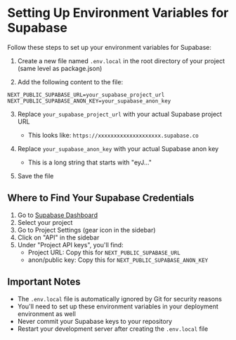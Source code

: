 # Setting Up Environment Variables for Supabase

Follow these steps to set up your environment variables for Supabase:

1. Create a new file named `.env.local` in the root directory of your project (same level as package.json)

2. Add the following content to the file:

```
NEXT_PUBLIC_SUPABASE_URL=your_supabase_project_url
NEXT_PUBLIC_SUPABASE_ANON_KEY=your_supabase_anon_key
```

3. Replace `your_supabase_project_url` with your actual Supabase project URL
   - This looks like: `https://xxxxxxxxxxxxxxxxxxxx.supabase.co`

4. Replace `your_supabase_anon_key` with your actual Supabase anon key
   - This is a long string that starts with "eyJ..."

5. Save the file

## Where to Find Your Supabase Credentials

1. Go to [Supabase Dashboard](https://app.supabase.com/)
2. Select your project
3. Go to Project Settings (gear icon in the sidebar)
4. Click on "API" in the sidebar
5. Under "Project API keys", you'll find:
   - Project URL: Copy this for `NEXT_PUBLIC_SUPABASE_URL`
   - anon/public key: Copy this for `NEXT_PUBLIC_SUPABASE_ANON_KEY`

## Important Notes

- The `.env.local` file is automatically ignored by Git for security reasons
- You'll need to set up these environment variables in your deployment environment as well
- Never commit your Supabase keys to your repository
- Restart your development server after creating the `.env.local` file
